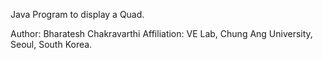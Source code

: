 Java Program to display a Quad. 

Author: Bharatesh Chakravarthi
Affiliation: VE Lab, Chung Ang University, Seoul, South Korea. 
